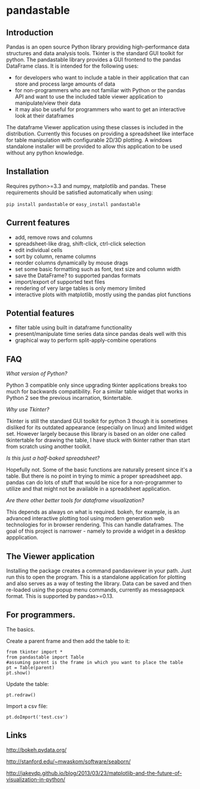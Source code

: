 # pandastable

## Introduction

Pandas is an open source Python library providing high-performance data structures 
and data analysis tools. Tkinter is the standard GUI toolkit for python. The pandastable
library provides a GUI frontend to the pandas DataFrame class. It is intended for the
following uses:

* for developers who want to include a table in their application that can store and process
large amounts of data
* for non-programmers who are not familiar with Python or the pandas API and want to use
the included table viewer application to manipulate/view their data
* it may also be useful for programmers who want to get an interactive look at their dataframes

The dataframe Viewer application using these classes is included in the distribution. 
Currently this focuses on providing a spreadsheet like interface for table manipulation with 
configurable 2D/3D plotting. A windows standalone installer will be provided to allow this
application to be used without any python knowledge.

## Installation

Requires python>=3.3 and numpy, matplotlib and pandas.
These requirements should be satisfied automatically when using:

```pip install pandastable```
or
```easy_install pandastable```

## Current features
* add, remove rows and columns
* spreadsheet-like drag, shift-click, ctrl-click selection
* edit individual cells
* sort by column, rename columns
* reorder columns dynamically by mouse drags
* set some basic formatting such as font, text size and column width
* save the DataFrame? to supported pandas formats
* import/export of supported text files
* rendering of very large tables is only memory limited
* interactive plots with matplotlib, mostly using the pandas plot functions

## Potential features
* filter table using built in dataframe functionality
* present/manipulate time series data since pandas deals well with this
* graphical way to perform split-apply-combine operations

## FAQ

*What version of Python?*

Python 3 compatible only since upgrading tkinter applications breaks too much for backwards compatibility. 
For a similar table widget that works in Python 2 see the previous incarnation, tkintertable.

*Why use Tkinter?*

Tkinter is still the standard GUI toolkit for python 3 though it is sometimes disliked 
for its outdated appearance (especially on linux) and limited widget set. However largely
because this library is based on an older one called tkintertable for drawing the table, 
I have stuck with tkinter rather than start from scratch using another toolkit.

*Is this just a half-baked spreadsheet?*

Hopefully not. Some of the basic functions are naturally present since it's a table. 
But there is no point in trying to mimic a proper spreadsheet app. pandas can do
lots of stuff that would be nice for a non-programmer to utilize and that might 
not be available in a spreadsheet application.

*Are there other better tools for dataframe visualization?*

This depends as always on what is required. bokeh, for example, is an advanced
interactive plotting tool using modern generation web technologies for in browser 
rendering. This can handle dataframes. The goal of this project is narrower - namely 
to provide a widget in a desktop appplication.

## The Viewer application
Installing the package creates a command pandasviewer in your path. Just run this to open the program. 
This is a standalone application for plotting and also serves as a way of testing the library.
Data can be saved and then re-loaded using the popup menu commands, currently as 
messagepack format. This is supported by pandas>=0.13.

## For programmers. 
The basics.

Create a parent frame and then add the table to it:
```
from tkinter import *
from pandastable import Table
#assuming parent is the frame in which you want to place the table
pt = Table(parent)
pt.show()
```

Update the table:
```
pt.redraw()
```

Import a csv file:
```
pt.doImport('test.csv')
```

## Links

http://bokeh.pydata.org/

http://stanford.edu/~mwaskom/software/seaborn/

http://jakevdp.github.io/blog/2013/03/23/matplotlib-and-the-future-of-visualization-in-python/


